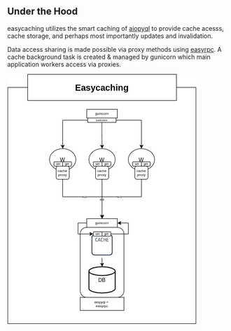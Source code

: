 ## Under the Hood
easycaching utilizes the smart caching of [aiopyql](https://github.com/codemation/aiopyql) to provide cache acesss, cache storage, and perhaps most importantly updates and invalidation.

Data access sharing is made possible via proxy methods using [easyrpc](https://github.com/codemation/easyrpc). A cache background task is created & managed by gunicorn which main application workers access via proxies. 

![](images/easycaching-arch.png
)